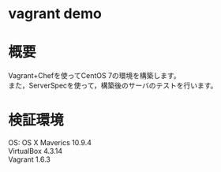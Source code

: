 vagrant demo
============

# 概要
Vagrant+Chefを使ってCentOS 7の環境を構築します。  
また，ServerSpecを使って，構築後のサーバのテストを行います。

# 検証環境
OS: OS X Maverics 10.9.4  
VirtualBox 4.3.14  
Vagrant 1.6.3  



